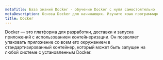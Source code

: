 ```yaml
---
metaTitle: База знаний Docker - обучение Docker с нуля самостоятельно
metaDescription: Основы Docker для начинающих. Изучите язык программирования Go самостоятельно с базой знаний PurpleSchool
title: Docker
---
```


Docker — это платформа для разработки, доставки и запуска приложений с использованием контейнеризации. Он позволяет упаковать приложение со всем его окружением в стандартизированный контейнер, который может быть запущен на любой системе с установленным Docker.
